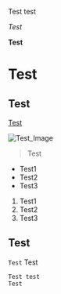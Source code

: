 Test test

*Test*

**Test**

# Test

## Test

[Test](https://frndlydragon.github.io/cse15l-lab-reports/experiment_lab2.html)

![Test_Image](https://thumbs.dreamstime.com/b/long-loaf-bread-22826883.jpg)

> Test

* Test1
* Test2
* Test3

1. Test1
2. Test2
3. Test3

Test
---

`Test` Test

```
Test test
Test
```
